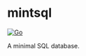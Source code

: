 # mintsql

[![Go](https://github.com/AustinZhu/mintsql/actions/workflows/go.yml/badge.svg)](https://github.com/AustinZhu/mintsql/actions/workflows/go.yml)

A minimal SQL database.